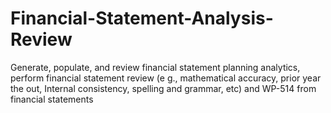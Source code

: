 # Financial-Statement-Analysis-Review
Generate, populate, and review financial statement planning analytics, perform financial statement review (e g., mathematical accuracy, prior  year the out, Internal consistency, spelling and grammar, etc) and WP-514 from financial statements
